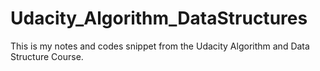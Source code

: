 # Udacity_Algorithm_DataStructures

This is my notes and codes snippet from the Udacity Algorithm and Data Structure Course.
